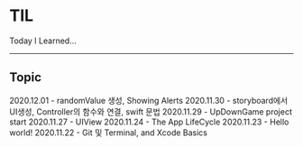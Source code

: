 # TIL
Today I Learned...

---

## Topic
2020.12.01 - randomValue 생성, Showing Alerts
2020.11.30 - storyboard에서 UI생성, Controller의 함수와 연결, swift 문법
2020.11.29 - UpDownGame project start
2020.11.27 - UIView
2020.11.24 - The App LifeCycle
2020.11.23 - Hello world!
2020.11.22 - Git 및 Terminal, and Xcode Basics
